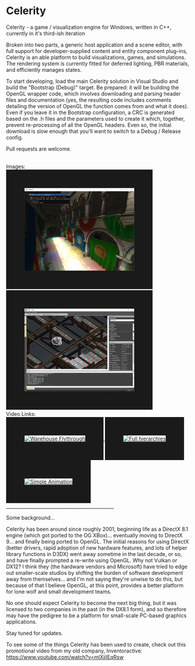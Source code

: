 # Celerity
Celerity - a game / visualization engine for Windows, written in C++, currently in it's third-ish iteration

Broken into two parts, a generic host application and a scene editor, with full support for developer-supplied content and entity component plug-ins, Celerity is an able platform to build visualizations, games, and simulations. The rendering system is currently fitted for deferred lighting, PBR materials, and efficiently manages states.

To start developing, load the main Celerity solution in Visual Studio and build the "Bootstrap (Debug)" target. Be prepared: it will be building the OpenGL wrapper code, which involves downloading and parsing header files and documentation (yes, the resulting code includes comments detailing the version of OpenGL the function comes from and what it does). Even if you leave it in the Bootstrap configuration, a CRC is generated based on the .h files and the parameters used to create it which, together, prevent re-processing of all the OpenGL headers. Even so, the initial download is slow enough that you'll want to switch to a Debug / Release config.

Pull requests are welcome.

<br>
Images:
<br>
<img src="https://github.com/keelanstuart/Celerity/blob/master/Media/screen_20230128.png" width="300" height="225" border="50"/>
<img src="https://github.com/keelanstuart/Celerity/blob/master/Media/screen_ed_20240209.png" width="300" height="225" border="50"/>

<br>
Video Links:
<br>
<a href="http://www.youtube.com/watch?feature=player_embedded&v=CBt5-uMS4ak" target="_blank">
<img src="http://img.youtube.com/vi/CBt5-uMS4ak/0.jpg" alt="Warehouse Flythrough" width="300" height="225" border="50" />
</a>

<a href="http://www.youtube.com/watch?feature=player_embedded&v=Wi8DE7UJTM0" target="_blank">
<img src="http://img.youtube.com/vi/Wi8DE7UJTM0/0.jpg" alt="Full hierarchies" width="300" height="225" border="50" />
</a>

<a href="http://www.youtube.com/watch?feature=player_embedded&v=QzydaeRiJyw" target="_blank">
<img src="http://img.youtube.com/vi/QzydaeRiJyw/0.jpg" alt="Simple Animation" width="300" height="225" border="50" />
</a>

<br>
______________________________________________

Some background...

Celerity has been around since roughly 2001, beginning life as a DirectX 8.1 engine (which got ported to the OG XBox)... eventually moving to DirectX 9... and finally being ported to OpenGL. The initial reasons for using DirectX (better drivers, rapid adoption of new hardware features, and lots of helper library functions in D3DX) went away sometime in the last decade, or so, and have finally prompted a re-write using OpenGL. Why not Vulkan or DX12? I think they (the hardware vendors and Microsoft) have tried to edge out smaller-scale studios by shifting the burden of software development away from themselves... and I'm not saying they're unwise to do this, but because of that I believe OpenGL, at this point, provides a better platform for lone wolf and small development teams.

No one should expect Celerity to become the next big thing, but it was licensed to two companies in the past (in the DX8.1 form), and so therefore may have the pedigree to be a platform for small-scale PC-based graphics applications.

Stay tuned for updates.

To see some of the things Celerity has been used to create, check out this promotional video from my old company, Inventoractive: https://www.youtube.com/watch?v=mlXiiIEqRsw
